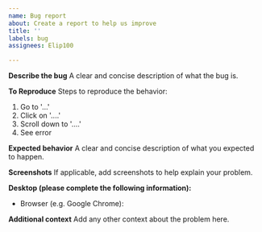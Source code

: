 ```yaml
---
name: Bug report
about: Create a report to help us improve
title: ''
labels: bug
assignees: Elip100

---
```


**Describe the bug**
A clear and concise description of what the bug is.

**To Reproduce**
Steps to reproduce the behavior:
1. Go to '...'
2. Click on '....'
3. Scroll down to '....'
4. See error

**Expected behavior**
A clear and concise description of what you expected to happen.

**Screenshots**
If applicable, add screenshots to help explain your problem.

**Desktop (please complete the following information):**
- Browser (e.g. Google Chrome):

**Additional context**
Add any other context about the problem here.
